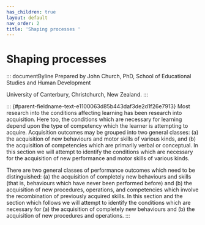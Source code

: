 ```yaml
---
has_children: true
layout: default
nav_order: 2
title: 'Shaping processes '
---
```

# Shaping processes 


::: documentByline
Prepared by John Church, PhD, School of Educational Studies and Human
Development

University of Canterbury, Christchurch, New Zealand.
:::

::: {#parent-fieldname-text-e1100063d85b443daf3de2d1f26e7913}
Most research into the conditions affecting learning has been research
into acquisition. Here too, the conditions which are necessary for
learning depend upon the type of competency which the learner is
attempting to acquire. Acquisition outcomes may be grouped into two
general classes: (a) the acquisition of new behaviours and motor skills
of various kinds, and (b) the acquisition of competencies which are
primarily verbal or conceptual. In this section we will attempt to
identify the conditions which are necessary for the acquisition of new
performance and motor skills of various kinds.

There are two general classes of performance outcomes which need to be
distinguished: (a) the acquisition of completely new behaviours and
skills (that is, behaviours which have never been performed before) and
(b) the acquisition of new procedures, operations, and competencies
which involve the recombination of previously acquired skills. In this
section and the section which follows we will attempt to identify the
conditions which are necessary for (a) the acquisition of completely new
behaviours and (b) the acquisition of new procedures and operations.
:::
